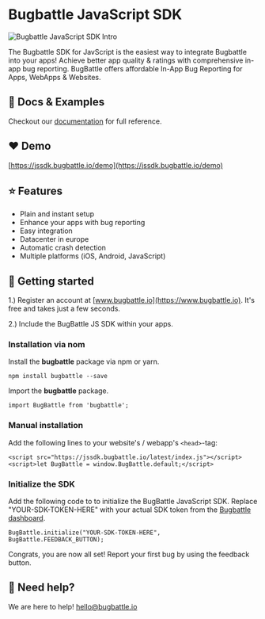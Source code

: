 # Bugbattle JavaScript SDK

![Bugbattle JavaScript SDK Intro](https://github.com/BugBattle/JavaScript-SDK/blob/master/imgs/JavaScriptSDK.png)

The Bugbattle SDK for JavScript is the easiest way to integrate Bugbattle into your apps! Achieve better app quality & ratings with comprehensive in-app bug reporting. BugBattle offers affordable In-App Bug Reporting for Apps, WebApps & Websites.

## 📖 Docs & Examples

Checkout our [documentation](https://docs.bugbattle.io/docs/javascript-sdk) for full reference.

## ❤️ Demo

[https://jssdk.bugbattle.io/demo](https://jssdk.bugbattle.io/demo)

## ⭐️ Features

- Plain and instant setup
- Enhance your apps with bug reporting
- Easy integration
- Datacenter in europe
- Automatic crash detection
- Multiple platforms (iOS, Android, JavaScript)

## 🚀 Getting started

1.) Register an account at [www.bugbattle.io](https://www.bugbattle.io). It's free and takes just a few seconds.

2.) Include the BugBattle JS SDK within your apps.

### Installation via nom

Install the **bugbattle** package via npm or yarn.
```
npm install bugbattle --save
```

Import the **bugbattle** package.
```
import BugBattle from 'bugbattle';
```

### Manual installation

Add the following lines to your website's / webapp's ```<head>```-tag:
```
<script src="https://jssdk.bugbattle.io/latest/index.js"></script>
<script>let BugBattle = window.BugBattle.default;</script>
```

### Initialize the SDK

Add the following code to to initialize the BugBattle JavaScript SDK. Replace "YOUR-SDK-TOKEN-HERE" with your actual SDK token from the [Bugbattle dashboard](https://app.bugbattle.io).

```
BugBattle.initialize("YOUR-SDK-TOKEN-HERE", BugBattle.FEEDBACK_BUTTON);
```

Congrats, you are now all set! Report your first bug by using the feedback button.

## 🤝 Need help?

We are here to help! hello@bugbattle.io